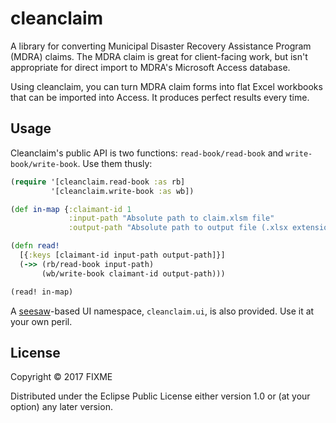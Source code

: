 # cleanclaim

A library for converting Municipal Disaster Recovery Assistance Program (MDRA) claims. The MDRA claim is great for client-facing work, but isn't appropriate for direct import to MDRA's Microsoft Access database.

Using cleanclaim, you can turn MDRA claim forms into flat Excel workbooks that can be imported into Access. It produces perfect results every time.

## Usage

Cleanclaim's public API is two functions: `read-book/read-book` and `write-book/write-book`. Use them thusly:

```clojure
(require '[cleanclaim.read-book :as rb]
         '[cleanclaim.write-book :as wb])

(def in-map {:claimant-id 1
             :input-path "Absolute path to claim.xlsm file"
             :output-path "Absolute path to output file (.xlsx extension will be added)"})

(defn read!
  [{:keys [claimant-id input-path output-path]}]
  (->> (rb/read-book input-path)
       (wb/write-book claimant-id output-path)))

(read! in-map)
```

A [seesaw](https://github.com/daveray/seesaw)-based UI namespace, `cleanclaim.ui`, is also provided. Use it at your own peril.

## License

Copyright © 2017 FIXME

Distributed under the Eclipse Public License either version 1.0 or (at
your option) any later version.
